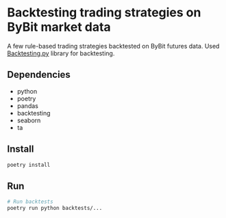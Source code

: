# Backtesting trading strategies on ByBit market data

A few rule-based trading strategies backtested on ByBit futures data.
Used [Backtesting.py](https://kernc.github.io/backtesting.py/) library for backtesting.

## Dependencies
- python
- poetry
- pandas
- backtesting
- seaborn
- ta

## Install

```bash
poetry install
```

## Run

```bash
# Run backtests
poetry run python backtests/...
```
